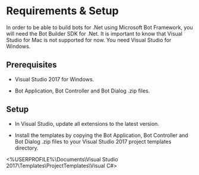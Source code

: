 # Requirements & Setup

In order to be able to build bots for .Net using Microsoft Bot Framework, you will need the Bot Builder SDK for .Net.
It is important to know that Visual Studio for Mac is not supported for now. You need Visual Studio for Windows.

## Prerequisites

* Visual Studio 2017 for Windows.

* Bot Application, Bot Controller and Bot Dialog .zip files.

## Setup

* In Visual Studio, update all extensions to the latest version.

* Install the templates by copying the Bot Application, Bot Controller and Bot Dialog .zip files to your Visual Studio 2017 project templates directory.

<%USERPROFILE%\Documents\Visual Studio 2017\Templates\ProjectTemplates\Visual C#>
